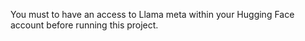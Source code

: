 You must to have an access to Llama meta within your Hugging Face account before running this project.
